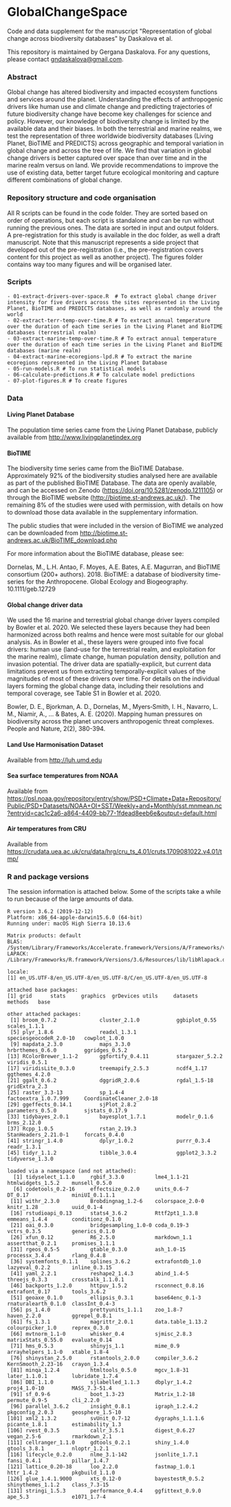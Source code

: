 # GlobalChangeSpace
Code and data supplement for the manuscript "Representation of global change across biodiversity databases" by Daskalova et al.

This repository is maintained by Gergana Daskalova. For any questions, please contact gndaskalova@gmail.com.

### Abstract 
Global change has altered biodiversity and impacted ecosystem functions and services around the planet. Understanding the effects of anthropogenic drivers like human use and climate change and predicting trajectories of future biodiversity change have become key challenges for science and policy. However, our knowledge of biodiversity change is limited by the available data and their biases. In both the terrestrial and marine realms, we test the representation of three worldwide biodiversity databases (Living Planet, BioTIME and PREDICTS) across geographic and temporal variation in global change and across the tree of life. We find that variation in global change drivers is better captured over space than over time and in the marine realm versus on land. We provide recommendations to improve the use of existing data, better target future ecological monitoring and capture different combinations of global change.

### Repository structure and code organisation
All R scripts can be found in the code folder. They are sorted based on order of operations, but each script is standalone and can be run without running the previous ones. The data are sorted in input and output folders. A pre-registration for this study is available in the doc folder, as well a draft manuscript. Note that this manuscript represents a side project that developed out of the pre-registration (i.e., the pre-registration covers content for this project as well as another project). The figures folder contains way too many figures and will be organised later.

### Scripts

```
- 01-extract-drivers-over-space.R  # To extract global change driver intensity for five drivers across the sites represented in the Living Planet, BioTIME and PREDICTS databases, as well as randomly around the world 
- 02-extract-terr-temp-over-time.R # To extract annual temperature over the duration of each time series in the Living Planet and BioTIME databases (terrestrial realm) 
- 03-extract-marine-temp-over-time.R # To extract annual temperature over the duration of each time series in the Living Planet and BioTIME databases (marine realm) 
- 04-extract-marine-ecoregions-lpd.R # To extract the marine ecoregions represented in the Living Planet Database 
- 05-run-models.R # To run statistical models 
- 06-calculate-predictions.R # To calculate model predictions 
- 07-plot-figures.R # To create figures
```

### Data

#### Living Planet Database

The population time series came from the Living Planet Database, publicly available from http://www.livingplanetindex.org

#### BioTIME

The biodiversity time series came from the BioTIME Database. Approximately 92% of the biodiversity studies analysed here are available as part of the published BioTIME Database. The data are openly available, and can be accessed on Zenodo (https://doi.org/10.5281/zenodo.1211105) or through the BioTIME website (http://biotime.st-andrews.ac.uk/). The remaining 8% of the studies were used with permission, with details on how to download those data available in the supplementary information.

The public studies that were included in the version of BioTIME we analyzed can be downloaded from http://biotime.st-andrews.ac.uk/BioTIME_download.php

For more information about the BioTIME database, please see:

Dornelas, M., L.H. Antao, F. Moyes, A.E. Bates, A.E. Magurran, and BioTIME consortium (200+ authors). 2018. BioTIME: a database of biodiversity time-series for the Anthropocene. Global Ecology and Biogeography. 10.1111/geb.12729

#### Global change driver data

We used the 16 marine and terrestrial global change driver layers compiled by Bowler et al. 2020. We selected these layers because they had been harmonized across both realms and hence were most suitable for our global analysis. As in Bowler et al., these layers were grouped into five focal drivers: human use (land-use for the terrestrial realm, and exploitation for the marine realm), climate change, human population density, pollution and invasion potential. The driver data are spatially-explicit, but current data limitations prevent us from extracting temporally-explicit values of the magnitudes of most of these drivers over time. For details on the individual layers forming the global change data, including their resolutions and temporal coverage, see Table S1 in Bowler et al. 2020.

Bowler, D. E., Bjorkman, A. D., Dornelas, M., Myers‐Smith, I. H., Navarro, L. M., Niamir, A., ... & Bates, A. E. (2020). Mapping human pressures on biodiversity across the planet uncovers anthropogenic threat complexes. People and Nature, 2(2), 380-394.

#### Land Use Harmonisation Dataset

Available from http://luh.umd.edu

#### Sea surface temperatures from NOAA

Available from https://psl.noaa.gov/repository/entry/show/PSD+Climate+Data+Repository/Public/PSD+Datasets/NOAA+OI+SST/Weekly+and+Monthly/sst.mnmean.nc?entryid=cac1c2a6-a864-4409-bb77-1fdead8eeb6e&output=default.html

#### Air temperatures from CRU

Available from https://crudata.uea.ac.uk/cru/data/hrg/cru_ts_4.01/cruts.1709081022.v4.01/tmp/

### R and package versions

The session information is attached below. Some of the scripts take a while to run because of the large amounts of data.

```
R version 3.6.2 (2019-12-12)
Platform: x86_64-apple-darwin15.6.0 (64-bit)
Running under: macOS High Sierra 10.13.6

Matrix products: default
BLAS:   /System/Library/Frameworks/Accelerate.framework/Versions/A/Frameworks/vecLib.framework/Versions/A/libBLAS.dylib
LAPACK: /Library/Frameworks/R.framework/Versions/3.6/Resources/lib/libRlapack.dylib

locale:
[1] en_US.UTF-8/en_US.UTF-8/en_US.UTF-8/C/en_US.UTF-8/en_US.UTF-8

attached base packages:
[1] grid      stats     graphics  grDevices utils     datasets  methods   base     

other attached packages:
 [1] broom_0.7.2              cluster_2.1.0            ggbiplot_0.55            scales_1.1.1            
 [5] plyr_1.8.6               readxl_1.3.1             speciesgeocodeR_2.0-10   cowplot_1.0.0           
 [9] mapdata_2.3.0            maps_3.3.0               hrbrthemes_0.6.0         ggridges_0.5.2          
[13] RColorBrewer_1.1-2       ggfortify_0.4.11         stargazer_5.2.2          viridis_0.5.1           
[17] viridisLite_0.3.0        treemapify_2.5.3         ncdf4_1.17               ggthemes_4.2.0          
[21] ggalt_0.6.2              dggridR_2.0.6            rgdal_1.5-18             gridExtra_2.3           
[25] raster_3.3-13            sp_1.4-4                 factoextra_1.0.7.999     CoordinateCleaner_2.0-18
[29] ggeffects_0.14.1         sjPlot_2.8.2             parameters_0.5.0         sjstats_0.17.9          
[33] tidybayes_2.0.1          bayesplot_1.7.1          modelr_0.1.6             brms_2.12.0             
[37] Rcpp_1.0.5               rstan_2.19.3             StanHeaders_2.21.0-1     forcats_0.4.0           
[41] stringr_1.4.0            dplyr_1.0.2              purrr_0.3.4              readr_1.3.1             
[45] tidyr_1.1.2              tibble_3.0.4             ggplot2_3.3.2            tidyverse_1.3.0         

loaded via a namespace (and not attached):
  [1] tidyselect_1.1.0     rgbif_3.3.0          lme4_1.1-21          htmlwidgets_1.5.2    munsell_0.5.0       
  [6] codetools_0.2-16     effectsize_0.2.0     units_0.6-7          DT_0.17              miniUI_0.1.1.1      
 [11] withr_2.3.0          Brobdingnag_1.2-6    colorspace_2.0-0     knitr_1.28           uuid_0.1-4          
 [16] rstudioapi_0.13      stats4_3.6.2         Rttf2pt1_1.3.8       emmeans_1.4.4        conditionz_0.1.0    
 [21] oai_0.3.0            bridgesampling_1.0-0 coda_0.19-3          vctrs_0.3.5          generics_0.1.0      
 [26] xfun_0.12            R6_2.5.0             markdown_1.1         assertthat_0.2.1     promises_1.1.1      
 [31] rgeos_0.5-5          gtable_0.3.0         ash_1.0-15           processx_3.4.4       rlang_0.4.8         
 [36] systemfonts_0.1.1    splines_3.6.2        extrafontdb_1.0      lazyeval_0.2.2       inline_0.3.15       
 [41] yaml_2.2.1           reshape2_1.4.3       abind_1.4-5          threejs_0.3.3        crosstalk_1.1.0.1   
 [46] backports_1.2.0      httpuv_1.5.2         rsconnect_0.8.16     extrafont_0.17       tools_3.6.2         
 [51] geoaxe_0.1.0         ellipsis_0.3.1       base64enc_0.1-3      rnaturalearth_0.1.0  classInt_0.4-3      
 [56] ps_1.4.0             prettyunits_1.1.1    zoo_1.8-7            haven_2.2.0          ggrepel_0.8.1       
 [61] fs_1.3.1             magrittr_2.0.1       data.table_1.13.2    colourpicker_1.0     reprex_0.3.0        
 [66] mvtnorm_1.1-0        whisker_0.4          sjmisc_2.8.3         matrixStats_0.55.0   evaluate_0.14       
 [71] hms_0.5.3            shinyjs_1.1          mime_0.9             arrayhelpers_1.1-0   xtable_1.8-4        
 [76] shinystan_2.5.0      rstantools_2.0.0     compiler_3.6.2       KernSmooth_2.23-16   crayon_1.3.4        
 [81] minqa_1.2.4          htmltools_0.5.0      mgcv_1.8-31          later_1.1.0.1        lubridate_1.7.4     
 [86] DBI_1.1.0            sjlabelled_1.1.3     dbplyr_1.4.2         proj4_1.0-10         MASS_7.3-51.4       
 [91] sf_0.9-6             boot_1.3-23          Matrix_1.2-18        permute_0.9-5        cli_2.2.0           
 [96] parallel_3.6.2       insight_0.8.1        igraph_1.2.4.2       pkgconfig_2.0.3      geosphere_1.5-10    
[101] xml2_1.3.2           svUnit_0.7-12        dygraphs_1.1.1.6     picante_1.8.1        estimability_1.3    
[106] rvest_0.3.5          callr_3.5.1          digest_0.6.27        vegan_2.5-6          rmarkdown_2.1       
[111] cellranger_1.1.0     gdtools_0.2.1        shiny_1.4.0          gtools_3.8.1         nloptr_1.2.1        
[116] lifecycle_0.2.0      nlme_3.1-142         jsonlite_1.7.1       fansi_0.4.1          pillar_1.4.7        
[121] lattice_0.20-38      loo_2.2.0            fastmap_1.0.1        httr_1.4.2           pkgbuild_1.1.0      
[126] glue_1.4.1.9000      xts_0.12-0           bayestestR_0.5.2     shinythemes_1.1.2    class_7.3-15        
[131] stringi_1.5.3        performance_0.4.4    ggfittext_0.9.0      ape_5.3              e1071_1.7-4         
```
